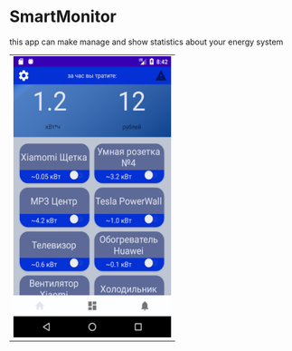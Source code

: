 # SmartMonitor
this app can make manage and show statistics about your energy system

<table style= padding:10px">
  <tr>
    <td>  <img src="./shoot.png"  alt="1" width = 279px height = 496px ></td>
    
    
 

  </tr>
</table>
